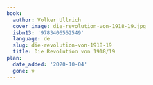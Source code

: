 ```yaml
---
book:
  author: Volker Ullrich
  cover_image: die-revolution-von-1918-19.jpg
  isbn13: '9783406562549'
  language: de
  slug: die-revolution-von-1918-19
  title: Die Revolution von 1918/19
plan:
  date_added: '2020-10-04'
  gone: ν
---
```

